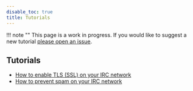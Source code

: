 ```yaml
---
disable_toc: true
title: Tutorials
---
```


!!! note ""
    This page is a work in progress. If you would like to suggest a new tutorial [please open an issue](https://github.com/inspircd/docs/issues/new).

## Tutorials

- [How to enable TLS (SSL) on your IRC network](/tutorials/enable-tls)
- [How to prevent spam on your IRC network](/tutorials/prevent-spam)

